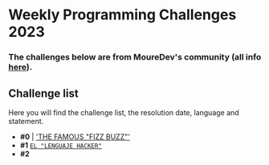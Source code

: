 # Weekly Programming Challenges 2023
### The challenges below are from MoureDev's community (all info [here](https://retosdeprogramacion.com/semanales2023)).

## Challenge list
Here you will find the challenge list, the resolution date, language and statement.

* **#0** | ['THE FAMOUS "FIZZ BUZZ"'](./challenges/challenge0_the_famous_fizz_buzz.py)
* **#1** [`EL "LENGUAJE HACKER"`]()
* **#2** 
